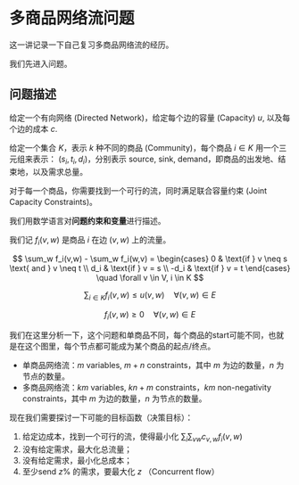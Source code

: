 # 多商品网络流问题

这一讲记录一下自己复习多商品网络流的经历。

我们先进入问题。

## 问题描述

给定一个有向网络 (Directed Network)，给定每个边的容量 (Capacity) $u$, 以及每个边的成本 $c$.

给定一个集合 $K$，表示 $k$ 种不同的商品 (Community)，每个商品 $i  \in K$ 用一个三元组来表示： $(s_i, t_i, d_i)$，分别表示 source, sink, demand，即商品的出发地、结束地，以及需求总量。

对于每一个商品，你需要找到一个可行的流，同时满足联合容量约束 (Joint Capacity Constraints)。

我们用数学语言对**问题约束和变量**进行描述。


我们记 $f_i(v,w)$ 是商品 $i$ 在边 $(v,w)$ 上的流量。

$$
\sum_w f_i(v,w) - \sum_w f_i(w,v) = \begin{cases}
0 & \text{if } v \neq s \text{ and } v \neq t \\
d_i & \text{if } v = s \\
-d_i & \text{if } v = t
\end{cases} \quad \forall v \in V, i \in K
$$

$$\sum_{i \in K} f_i(v,w) \le u(v,w) \quad \forall (v,w) \in E$$

$$f_i(v,w) \ge 0 \quad \forall (v,w) \in E$$

我们在这里分析一下，这个问题和单商品不同，每个商品的start可能不同，也就是在这个图里，每个节点都可能成为某个商品的起点/终点。

- 单商品网络流：$m$ variables, $m+n$ constraints，其中 $m$ 为边的数量，$n$ 为节点的数量。
- 多商品网络流：$km$ variables, $kn+m$ constraints，$km$ non-negativity constraints，其中 $m$ 为边的数量，$n$ 为节点的数量。

现在我们需要探讨一下可能的目标函数（决策目标）：

1. 给定边成本，找到一个可行的流，使得最小化 $\sum_i \sum_{vw} c_{v,w} f_i(v,w)$
2. 没有给定需求，最大化总流量；
3. 没有给定需求，最小化总成本；
4. 至少send $z \%$ 的需求，要最大化 $z$ （Concurrent flow）